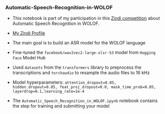 ### Automatic-Speech-Recognition-in-WOLOF

- This notebook is part of my participation in this [Zindi competition](https://zindi.africa/competitions/ai4d-baamtu-datamation-automatic-speech-recognition-in-wolof) about Automatic Speech Recognition in WOLOF.

- [My Zindi Profile](https://zindi.africa/users/data_scientist)
- The main goal is to build an ASR model for the WOLOF language
- Fine-tuned the ```facebook/wav2vec2-large-xlsr-53``` model from ```Hugging Face``` Model Hub
- Used ```datasets``` from the ```transformers``` library to preprocess the transcriptions and ```torchaudio``` to resample the audio files to 16 kHz
- Model hyperparameters:  ```attention_dropout=0.05,
    hidden_dropout=0.05,
    feat_proj_dropout=0.0,
    mask_time_prob=0.05,
    layerdrop=0.1,learning_rate=1e-4```
- The ```Automatic_Speech_Recognition_in_WOLOF.ipynb``` notebook contains the step for training and submitting your model
